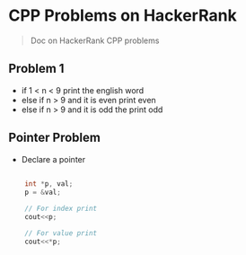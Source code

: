 # CPP Problems on HackerRank
> Doc on HackerRank CPP problems

## Problem 1 
- if 1 < n < 9 print the english word
- else if n > 9 and it is even print even
- else if n > 9 and it is odd the print odd

## Pointer Problem 
- Declare a pointer 
```c++
	
	int *p, val; 
	p = &val;

	// For index print
	cout<<p;

	// For value print 
	cout<<*p;

```

